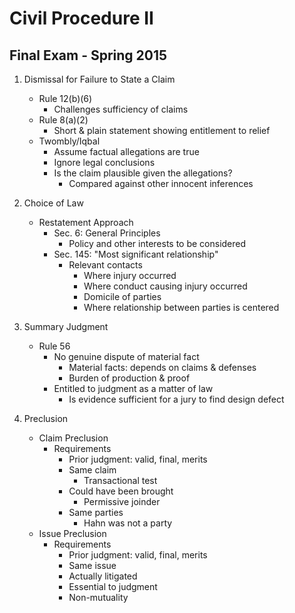 # Civil Procedure II
## Final Exam - Spring 2015

1. Dismissal for Failure to State a Claim
    - Rule 12(b)(6) 
        - Challenges sufficiency of claims
    - Rule 8(a)(2)
        - Short & plain statement showing entitlement to relief
    - Twombly/Iqbal
        - Assume factual allegations are true
        - Ignore legal conclusions
        - Is the claim plausible given the allegations?
            - Compared against other innocent inferences

2. Choice of Law
    - Restatement Approach
        - Sec. 6: General Principles
            - Policy and other interests to be considered
        - Sec. 145: "Most significant relationship"
            - Relevant contacts
                - Where injury occurred
                - Where conduct causing injury occurred
                - Domicile of parties
                - Where relationship between parties is centered

3. Summary Judgment
    - Rule 56
        - No genuine dispute of material fact
            - Material facts: depends on claims & defenses
            - Burden of production & proof
        - Entitled to judgment as a matter of law
            - Is evidence sufficient for a jury to find design defect
    
4. Preclusion
    - Claim Preclusion
        - Requirements
            - Prior judgment: valid, final, merits
            - Same claim
                - Transactional test
            - Could have been brought
                - Permissive joinder
            - Same parties 
                - Hahn was not a party
    - Issue Preclusion
        - Requirements
            - Prior judgment: valid, final, merits
            - Same issue
            - Actually litigated
            - Essential to judgment
            - Non-mutuality